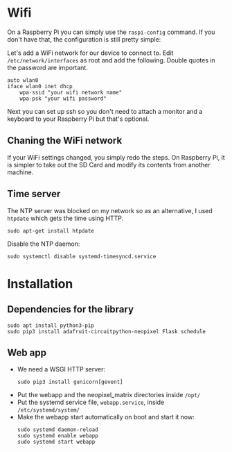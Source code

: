# Wifi
On a Raspberry Pi you can simply use the `raspi-config` command. If you don't have that, the configuration is still pretty simple:

Let's add a WiFi network for our device to connect to. Edit `/etc/network/interfaces` as root and add the following. Double quotes in the password are important.
```
auto wlan0
iface wlan0 inet dhcp
	wpa-ssid "your wifi network name"
	wpa-psk "your wifi password"
```
Next you can set up ssh so you don't need to attach a monitor and a keyboard to your Raspberry Pi but that's optional.

## Chaning the WiFi network
If your WiFi settings changed, you simply redo the steps. On Raspberry Pi,  it is simpler to take out the SD Card and modify its contents from another machine.

## Time server
The NTP server was blocked on my network so as an alternative, I used `htpdate` which gets the time using HTTP.
```
sudo apt-get install htpdate
```
Disable the NTP daemon:
```
sudo systemctl disable systemd-timesyncd.service
```

# Installation
## Dependencies for the library
```
sudo apt install python3-pip
sudo pip3 install adafruit-circuitpython-neopixel Flask schedule
```

## Web app
- We need a WSGI HTTP server:
  ```
  sudo pip3 install gunicorn[gevent]
  ```
- Put the webapp and the neopixel_matrix directories inside `/opt/`
- Put the systemd service file, `webapp.service`, inside `/etc/systemd/system/`
- Make the webapp start automatically on boot and start it now:
  ```
  sudo systemd daemon-reload
  sudo systemd enable webapp
  sudo systemd start webapp
  ```
